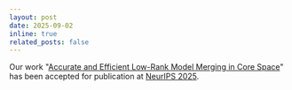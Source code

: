 ```yaml
---
layout: post
date: 2025-09-02
inline: true
related_posts: false
---
```


Our work "[Accurate and Efficient Low-Rank Model Merging in Core Space](https://arxiv.org/abs/2509.17786)" has been accepted for publication at [NeurIPS 2025](https://neurips.cc/Conferences/2025).
